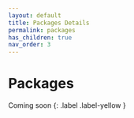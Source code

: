 ```yaml
---
layout: default
title: Packages Details
permalink: packages
has_children: true
nav_order: 3
---
```


# Packages
Coming soon
{: .label .label-yellow }

